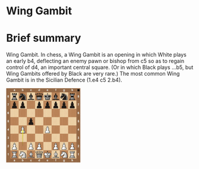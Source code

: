 
Wing Gambit
===========

# Brief summary


Wing Gambit. In chess, a Wing Gambit is an opening in which White plays an early b4, deflecting an enemy pawn or bishop from c5 so as to regain control of d4, an important central square. (Or in which Black plays ...b5, but Wing Gambits offered by Black are very rare.) The most common Wing Gambit is in the Sicilian Defence (1.e4 c5 2.b4).

<img src="../img/Wing Gambit.png" width="200"/>